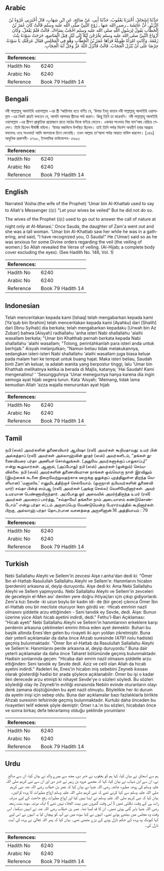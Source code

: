 ## Arabic


<div dir="rtl" lang="ar" style={{fontSize:'larger',backgroundColor:'#f8f9fa',padding:20}}>
حَدَّثَنَا إِسْحَاقُ، أَخْبَرَنَا يَعْقُوبُ، حَدَّثَنَا أَبِي، عَنْ صَالِحٍ، عَنِ ابْنِ شِهَابٍ، قَالَ أَخْبَرَنِي عُرْوَةُ بْنُ الزُّبَيْرِ، أَنَّ عَائِشَةَ ـ رضى الله عنها ـ زَوْجَ النَّبِيِّ صلى الله عليه وسلم قَالَتْ كَانَ عُمَرُ بْنُ الْخَطَّابِ يَقُولُ لِرَسُولِ اللَّهِ صلى الله عليه وسلم احْجُبْ نِسَاءَكَ‏.‏ قَالَتْ فَلَمْ يَفْعَلْ، وَكَانَ أَزْوَاجُ النَّبِيِّ صلى الله عليه وسلم يَخْرُجْنَ لَيْلاً إِلَى لَيْلٍ قِبَلَ الْمَنَاصِعِ، خَرَجَتْ سَوْدَةُ بِنْتُ زَمْعَةَ، وَكَانَتِ امْرَأَةً طَوِيلَةً فَرَآهَا عُمَرُ بْنُ الْخَطَّابِ وَهْوَ فِي الْمَجْلِسِ فَقَالَ عَرَفْتُكِ يَا سَوْدَةُ‏.‏ حِرْصًا عَلَى أَنْ يُنْزَلَ الْحِجَابُ‏.‏ قَالَتْ فَأَنْزَلَ اللَّهُ عَزَّ وَجَلَّ آيَةَ الْحِجَابِ‏.‏
</div>
<div style={{backgroundColor:'#f8f9fa',padding:20, marginBottom: 10}}><table> <thead> <tr> <th>References:</th> <th></th> </tr> </thead> <tbody><tr><td>Hadith No</td><td>6240</td></tr><tr><td>Arabic No</td><td>6240</td></tr><tr><td>Reference</td><td>Book 79 Hadith 14</td></tr></tbody></table></div>

## Bengali


<div dir="ltr" lang="bn" style={{fontSize:'larger',backgroundColor:'#f8f9fa',padding:20}}>
নবী সাল্লাল্লাহু আলাইহি ওয়াসাল্লাম -এর স্ত্রী ‘আয়িশাহ হতে বর্ণিত যে, ‘উমার ইবনু খাত্তাব নবী সাল্লাল্লাহু আলাইহি ওয়াসাল্লাম -এর নিকট প্রায়ই বলতেন যে, আপনি আপনার স্ত্রীদের পর্দা করান। কিন্তু তিনি তা করেননি। নবী সাল্লাল্লাহু আলাইহি ওয়াসাল্লাম -এর স্ত্রীগণ প্রাকৃতিক প্রয়োজনে রাতে মাঠের দিকে বাইরে যেতেন। একবার সাওদাহ বিন্ত যাম‘আহ বেরিয়ে গেলেন। তিনি ছিলেন দীর্ঘাঙ্গী মহিলা। ‘উমার মজলিসে উপস্থিত ছিলেন। তাই তিনি পর্দার নির্দেশ অবতীর্ণ হবার আগ্রহে বললেনঃ ওহে সাওদাহ! আমি আপনাকে চিনে ফেলেছি। তখন আল্লাহ তা‘আলা পর্দার আয়াত নাযিল করলেন। [১৪৬] আধুনিক প্রকাশনী- ৫৭৯৮, ইসলামিক ফাউন্ডেশন- ৫৬৯৩
</div>
<div style={{backgroundColor:'#f8f9fa',padding:20, marginBottom: 10}}><table> <thead> <tr> <th>References:</th> <th></th> </tr> </thead> <tbody><tr><td>Hadith No</td><td>6240</td></tr><tr><td>Arabic No</td><td>6240</td></tr><tr><td>Reference</td><td>Book 79 Hadith 14</td></tr></tbody></table></div>

## English


<div dir="ltr" lang="en" style={{fontSize:'larger',backgroundColor:'#f8f9fa',padding:20}}>
Narrated 'Aisha:(the wife of the Prophet) 'Umar bin Al-Khattab used to say to Allah's Messenger (ﷺ) "Let your wives be veiled" But he did not do so. The wives of the Prophet (ﷺ) used to go out to answer the call of nature at night only at Al-Manasi.' Once Sauda, the daughter of Zam'a went out and she was a tall woman. 'Umar bin Al-Khattab saw her while he was in a gathering, and said, "I have recognized you, O Sauda!" He ('Umar) said so as he was anxious for some Divine orders regarding the veil (the veiling of women.) So Allah revealed the Verse of veiling. (Al-Hijab; a complete body cover excluding the eyes). (See Hadith No. 148, Vol. 1)
</div>
<div style={{backgroundColor:'#f8f9fa',padding:20, marginBottom: 10}}><table> <thead> <tr> <th>References:</th> <th></th> </tr> </thead> <tbody><tr><td>Hadith No</td><td>6240</td></tr><tr><td>Arabic No</td><td>6240</td></tr><tr><td>Reference</td><td>Book 79 Hadith 14</td></tr></tbody></table></div>

## Indonesian


<div dir="ltr" lang="id" style={{fontSize:'larger',backgroundColor:'#f8f9fa',padding:20}}>
Telah menceritakan kepada kami [Ishaq] telah mengabarkan kepada kami [Ya'qub bin Ibrahim] telah menceritakan kepada kami [Ayahku] dari [Shalih] dari [Ibnu Syihab] dia berkata; telah mengabarkan kepadaku [Urwah bin Az Zubair] bahwa [Aisyah] radliallahu 'anha isteri Nabi shallallahu 'alaihi wasallam berkata; "Umar bin Khatthab pernah berkata kepada Nabi shallallahu 'alaihi wasallam; "Tolong, perintahkanlah para isteri anda untuk berhijab." Aisyah melanjutkan; "Namun beliau tidak melakukannya, sedangkan isteri-isteri Nabi shallallahu 'alaihi wasallam juga biasa keluar pada malam hari ke tempat untuk buang hajat. Maka isteri beliau, Saudah binti Zam'ah keluar, ia adalah wanita yang berpostur tinggi, lalu 'Umar bin Khatthab melihatnya ketika ia berada di Majlis, katanya; 'Hai Saudah! Kami mengenalimu! ' 'Sesungguhnya 'Umar menegurnya hanya karena dia ingin semoga ayat hijab segera turun. Kata 'Aisyah; 'Memang, tidak lama kemudian Allah 'azza wajalla menurunkan ayat hijab
</div>
<div style={{backgroundColor:'#f8f9fa',padding:20, marginBottom: 10}}><table> <thead> <tr> <th>References:</th> <th></th> </tr> </thead> <tbody><tr><td>Hadith No</td><td>6240</td></tr><tr><td>Arabic No</td><td>6240</td></tr><tr><td>Reference</td><td>Book 79 Hadith 14</td></tr></tbody></table></div>

## Tamil


<div dir="ltr" lang="ta" style={{fontSize:'larger',backgroundColor:'#f8f9fa',padding:20}}>
நபி (ஸல்) அவர்களின் துணைவியார் ஆயிஷா (ரலி) அவர்கள் கூறியதாவது: உமர் பின் அல்கத்தாப் (ரலி) அவர்கள் அல்லாஹ்வின் தூதர் (ஸல்) அவர்களிடம், “தங்கள் துணைவியரை பர்தா அணியச் சொல்லுங்கள். (அதுவே அவர்களுக்குப் பாதுகாப்பு)” என்று கூறுவார்கள். ஆனால், (அப்போது) நபி (ஸல்) அவர்கள் (ஒன்றும்) செய்யவில்லை. நபி (ஸல்) அவர்களின் துணைவியரான நாங்கள் ஒவ்வொரு நாள் இரவிலும் (இயற்கைக் கடனை நிறைவேற்றுவதற்காக ஊருக்கு ஒதுக்குப் புறத்திலுள்ள திறந்த வெளியான) ‘மனாஸிஉ’ எனுமிடத்திற்குச் செல்வோம். (ஒருநாள் நபியவர்களின் துணைவி யார்) சவ்தா பின்த் ஸம்ஆ (ரலி) அவர்கள் (அங்கு செல்ல) வெளியேறினார்கள். அவர் உயரமான பெண்ணாயிருந்தார். அப்போது ஓர் அவையில் அமர்ந்திருந்த உமர் (ரலி) அவர்கள் அவரைப் பார்த்து, “சவ்தாவே! தங்களை நாம் அடையாளம் கண்டுகொண்டோம்” என்று பர்தா சட்டம் அருளப்பெற வேண்டுமென்ற பேரார்வத்தில் கூறினார்கள். பிறகு, அல்லாஹ் பர்தா தொடர்பான வசனத்தை அருளினான்.16 அத்தியாயம் : 79
</div>
<div style={{backgroundColor:'#f8f9fa',padding:20, marginBottom: 10}}><table> <thead> <tr> <th>References:</th> <th></th> </tr> </thead> <tbody><tr><td>Hadith No</td><td>6240</td></tr><tr><td>Arabic No</td><td>6240</td></tr><tr><td>Reference</td><td>Book 79 Hadith 14</td></tr></tbody></table></div>

## Turkish


<div dir="ltr" lang="tr" style={{fontSize:'larger',backgroundColor:'#f8f9fa',padding:20}}>
Nebi Sallallahu Aleyhi ve Sellem'in zevcesi Aişe r.anha'dan dedi ki: "Ömer İbn el-Hattab Rasulullah Sallallahu Aleyhi ve Sellem'e: Hanımlarını hicabın (perdenin) arkasına al, deyip duruyordu. Aişe dedi ki: Ama Nebi Sallallahu Aleyhi ve Sellem yapmıyordu. Nebi Sallallahu Aleyhi ve Sellem'in zevceleri de geceleyin el-Men ası' denilen yere doğru ihtiyaçları için çıkıp gidiyorlardı. Zem'a kızı Sevde -ki uzun boylu bir kadın idi- de (bir gece) çıkınca Ömer İbn el-Hattab onu bir mecliste oturuyor iken gördü ve: -Hicab emrinin nazil olmasını şiddetle arzu ettiğimden - Seni tanıdık ey Sevde, dedi. Aişe: Bunun üzerine yüce Allah hicab ayetini indirdi, dedi." Fethu'l-Bari Açıklaması: "Hicab ayeti" Nebi Sallallahu Aleyhi ve Sellem'in hanımlarının erkeklere karşı perdenin arkasına çekilmeleri emrini ihtiva eden ayet demektir. Buhari bu başlık altında Enes'den gelen bu rivayeti iki ayrı yoldan zikretmiştir. Buna dair yeterli açıklamalar da daha önce Ahzab suresinde (4791 nolu hadiste) geçmiş bulunmaktadır. "Ömer İbn el-Hattab da Rasulullah Sallallahu Aleyhi ve Sellem'e: Hanımlarını perde arkasına al, deyip duruyordu." Buna dair yeterli açıklamalar da daha önce Taharet bölümünde geçmiş bulunmaktadır. Hadisin sonlarında geçen: "Hicaba dair emrin nazil olmasını şiddetle arzu ettiğinden: Seni tanıdık ey Sevde dedi. Aziz ve celil olan Allah da hicab ayetini indirdi." ifadeleri ile, Enes'in hicabın iniş sebebini Zeyneb kıssası olarak gösterdiği hadisi bir arada şöylece açıklanabilir: Ömer bu işi o kadar ileri derecede arzu etmişti ki nihayet Sevde'ye o sözleri söyledi. Bu sözleri söylediği olay ile Zeyneb'in evliliği esnasında Nebiin evinde oturanların olayı denk zamana düştüğünden bu ayet nazil olmuştu. Böylelikle her iki durum da ayetin inişi için sebep oldu. Buna dair açıklamalar bazı fazlalıklarla birlikte Ahzab suresinin tefsirinde geçmiş bulunmaktadır. Kurtubi daha önceden bu rivayetleri telif ederek şöyle demiştir: Ömer r.a.'ın bu sözleri, hicabdan önce ve sonra birkaç defa tekrarlamış olduğu şeklinde yorumlanır
</div>
<div style={{backgroundColor:'#f8f9fa',padding:20, marginBottom: 10}}><table> <thead> <tr> <th>References:</th> <th></th> </tr> </thead> <tbody><tr><td>Hadith No</td><td>6240</td></tr><tr><td>Arabic No</td><td>6240</td></tr><tr><td>Reference</td><td>Book 79 Hadith 14</td></tr></tbody></table></div>

## Urdu


<div dir="rtl" lang="ur" style={{fontSize:'larger',backgroundColor:'#f8f9fa',padding:20}}>
ہم سے اسحاق نے بیان کیا، کہا ہم کو یعقوب نے خبر دی، مجھ سے میرے والد نے بیان کیا، ان سے صالح نے، ان سے ابن شہاب نے بیان کیا، کہا کہ مجھے عروہ بن زبیر نے خبر دی اور ان سے نبی کریم صلی اللہ علیہ وسلم کی زوجہ مطہرہ عائشہ رضی اللہ عنہا نے بیان کیا کہ عمر بن خطاب رضی اللہ عنہ نبی کریم صلی اللہ علیہ وسلم سے کہا کرتے تھے کہ نبی کریم صلی اللہ علیہ وسلم ازواج مطہرات کا پردہ کرائیں۔ بیان کیا کہ نبی کریم صلی اللہ علیہ وسلم نے ایسا نہیں کیا اور ازواج مطہرات رفع حاجت کے لیے صرف رات ہی کے وقت نکلتی تھیں ( اس وقت گھروں میں بیت الخلاء نہیں تھے ) ایک مرتبہ سودہ بنت زمعہ رضی اللہ عنہا باہر گئی ہوئی تھیں۔ ان کا قد لمبا تھا۔ عمر بن خطاب رضی اللہ عنہ نے انہیں دیکھا۔ اس وقت وہ مجلس میں بیٹھے ہوئے تھے۔ انہوں نے کہا سودہ میں نے آپ کو پہچان لیا یہ انہوں نے اس لیے کہا کیونکہ وہ پردہ کے حکم نازل ہونے کے بڑے متمنی تھے۔ بیان کیا کہ پھر اللہ تعالیٰ نے پردہ کی آیت نازل کی۔
</div>
<div style={{backgroundColor:'#f8f9fa',padding:20, marginBottom: 10}}><table> <thead> <tr> <th>References:</th> <th></th> </tr> </thead> <tbody><tr><td>Hadith No</td><td>6240</td></tr><tr><td>Arabic No</td><td>6240</td></tr><tr><td>Reference</td><td>Book 79 Hadith 14</td></tr></tbody></table></div>